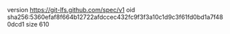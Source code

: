 version https://git-lfs.github.com/spec/v1
oid sha256:5360efaf8f664b12722afdccec432fc9f3f3a10c1d9c3f61fd0bd1a7f480dcd1
size 610
